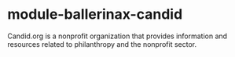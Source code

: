 # module-ballerinax-candid
Candid.org is a nonprofit organization that provides information and resources related to philanthropy and the nonprofit sector.
